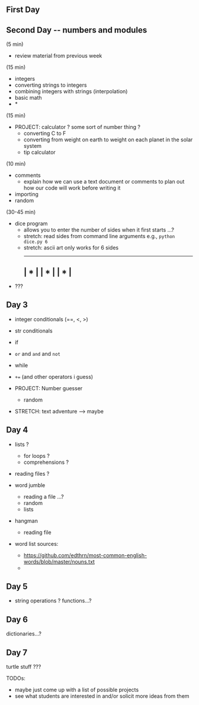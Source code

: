 

## First Day


## Second Day -- numbers and modules

(5 min)
- review material from previous week

(15 min)
- integers
- converting strings to integers
- combining integers with strings (interpolation)
- basic math
- <str> * <int>

(15 min)
- PROJECT: calculator ? some sort of number thing ?
    - converting C to F
    - converting from weight on earth to weight on each planet in the solar system
    - tip calculator

(10 min)
- comments
    - explain how we can use a text document or comments to plan out how our code will work before writing it
- importing
- random

(30-45 min)

- dice program
    - allows you to enter the number of sides when it first starts ...?
    - stretch: read sides from command line arguments e.g., `python dice.py 6`
    - stretch: ascii art only works for 6 sides
         _______
        | *     |
        |   *   |
        |     * |
         -------
- ???


## Day 3

- integer conditionals (==, <, >)
- str conditionals
- if
- `or` and `and` and `not`
- while
- `+=` (and other operators i guess)

- PROJECT: Number guesser
    - random

- STRETCH: text adventure --> maybe

## Day 4

- lists ?
    - for loops ?
    - comprehensions ?
- reading files ?

- word jumble
    - reading a file ...?
    - random
    - lists

- hangman
    - reading file

- word list sources:
    - https://github.com/edthrn/most-common-english-words/blob/master/nouns.txt
    -


## Day 5

- string operations ?
functions...?


## Day 6

dictionaries...?


## Day 7

turtle stuff ???


TODOs:
- maybe just come up with a list of possible projects
- see what students are interested in and/or solicit more ideas from them
